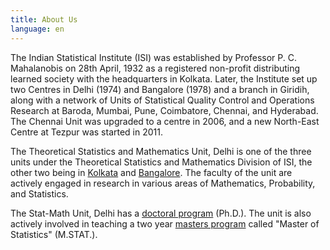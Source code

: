```yaml
---
title: About Us
language: en
---
```


The Indian Statistical Institute (ISI) was established by Professor
P. C. Mahalanobis on 28th April, 1932 as a registered non-profit
distributing learned society with the headquarters in Kolkata. Later,
the Institute set up two Centres in Delhi (1974) and Bangalore (1978)
and a branch in Giridih, along with a network of Units of Statistical
Quality Control and Operations Research at Baroda, Mumbai, Pune,
Coimbatore, Chennai, and Hyderabad. The Chennai Unit was upgraded to a
centre in 2006, and a new North-East Centre at Tezpur was started in
2011.

The Theoretical Statistics and Mathematics Unit, Delhi is one of the
three units under the Theoretical Statistics and Mathematics Division
of ISI, the other two being in
[Kolkata](https://www.isical.ac.in/~statmath/) and
[Bangalore](https://www.isibang.ac.in/~statmath/). The faculty of the
unit are actively engaged in research in various areas of Mathematics,
Probability, and Statistics.

The Stat-Math Unit, Delhi has a [doctoral program](academics.html#phd)
(Ph.D.). The unit is also actively involved in teaching a two year
[masters program](Academics.html#mstat) called "Master of Statistics"
(M.STAT.).


